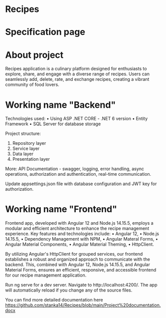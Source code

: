 # Recipes

# Specification page
# About project

Recipes application is a culinary platform designed for enthusiasts to explore, share, and engage with a diverse range of recipes. Users can seamlessly add, delete, rate, and exchange recipes, creating a vibrant community of food lovers. 

# Working name "Backend"

Technologies used:
•	Using ASP .NET CORE - .NET 6 version
•	Entity Framework
•	SQL Server for database storage

Project structure:
1. Repository layer
2. Service layer
3. Data layer
4. Presentation layer

More:
API Documentation - swagger, logging, error handling, async operations, authorization and authentication, real-time communication.

Update appsettings.json file with database configuration and JWT key for authorization.

# Working name "Frontend"

Frontend app, developed with Angular 12 and Node.js 14.15.5, employs a modular and efficient architecture to enhance the recipe management experience. Key features and technologies include:	• Angular 12, • Node.js 14.15.5, • Dependency Management with NPM, • Angular Materal Forms, •	Angular Material Components, • Angular Material Theming, • HttpClient.

By utilizing Angular's HttpClient for grouped services, our frontend establishes a robust and organized approach to communicate with the backend. This, combined with Angular 12, Node.js 14.15.5, and Angular Material Forms, ensures an efficient, responsive, and accessible frontend for our recipe management application.

Run ng serve for a dev server. Navigate to http://localhost:4200/. The app will automatically reload if you change any of the source files.

You can find more detailed documentation here https://github.com/stanka14/Recipes/blob/main/Project%20documentation.docx
